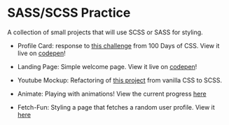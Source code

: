 # SASS/SCSS Practice

A collection of small projects that will use SCSS or SASS for styling.

- Profile Card: response to [this challenge](https://100dayscss.com/?dayIndex=5) from 100 Days of CSS. View it live on [codepen](https://codepen.io/eaw/pen/JjXxwvM)!

- Landing Page: Simple welcome page. View it live on [codepen](https://codepen.io/eaw/pen/yLOWgmx)!

- Youtube Mockup: Refactoring of [this project](https://github.com/e-a-w/youtubewhite-mockup) from vanilla CSS to SCSS.

- Animate: Playing with animations! View the current progress [here](https://codepen.io/eaw/pen/eYZwMey)

- Fetch-Fun: Styling a page that fetches a random user profile. View it [here](https://codepen.io/eaw/pen/BazjZMm)
